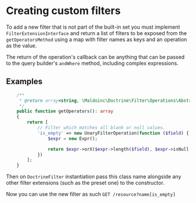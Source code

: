 # Creating custom filters

To add a new filter that is not part of the built-in set you must implement `FilterExtensionInterface` and
return a list of filters to be exposed from the `getOperatorsMethod` using a map with filter names
as keys and an operation as the value.

The return of the operation's callback can be anything that can be passed to the query builder's `andWhere` method,
including complex expressions.

## Examples

```php
    /**
     * @return array<string, \Maldoinc\Doctrine\Filter\Operations\AbstractFilterOperation> 
     */
    public function getOperators(): array
    {
        return [
            // Filter which matches all blank or null values. 
            'is_empty' => new UnaryFilterOperation(function ($field) {
                $expr = new Expr();

                return $expr->orX($expr->length($field), $expr->isNull($field));
            })
        ];
    }
```

Then on `DoctrineFilter` instantiation pass this class name alongside
any other filter extensions (such as the preset one) to the constructor.

Now you can use the new filter as such `GET /resource?name[is_empty]`
